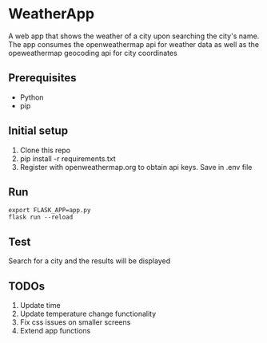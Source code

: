 # WeatherApp
A web app that shows the weather of a city upon searching the city's name.
The app consumes the openweathermap api for weather data as well as the opeweathermap
geocoding api for city coordinates

## Prerequisites
* Python
* pip

## Initial setup
1. Clone this repo
2. pip install -r requirements.txt
3. Register with openweathermap.org to obtain api keys. Save in .env file

## Run
``` 
export FLASK_APP=app.py
flask run --reload
```

## Test
Search for a city and the results will be displayed

## TODOs
1. Update time
2. Update temperature change functionality
3. Fix css issues on smaller screens
4. Extend app functions